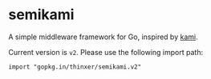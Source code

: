semikami
========

A simple middleware framework for Go, inspired by [kami](https://github.com/guregu/kami).

Current version is `v2`. Please use the following import path:

```
import "gopkg.in/thinxer/semikami.v2"
```

